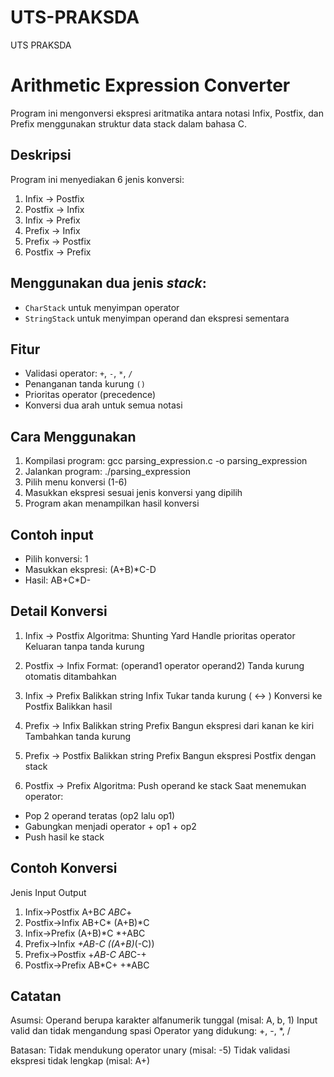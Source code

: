# UTS-PRAKSDA
UTS PRAKSDA 

# Arithmetic Expression Converter

Program ini mengonversi ekspresi aritmatika antara notasi Infix, Postfix, dan Prefix menggunakan struktur data stack dalam bahasa C.

## Deskripsi
Program ini menyediakan 6 jenis konversi:
1. Infix → Postfix
2. Postfix → Infix
3. Infix → Prefix
4. Prefix → Infix
5. Prefix → Postfix
6. Postfix → Prefix

## Menggunakan dua jenis *stack*:
- `CharStack` untuk menyimpan operator
- `StringStack` untuk menyimpan operand dan ekspresi sementara

## Fitur
- Validasi operator: `+`, `-`, `*`, `/`
- Penanganan tanda kurung `()`
- Prioritas operator (precedence)
- Konversi dua arah untuk semua notasi

## Cara Menggunakan
1. Kompilasi program:
   gcc parsing_expression.c -o parsing_expression
2. Jalankan program:
   ./parsing_expression
3. Pilih menu konversi (1-6)
4. Masukkan ekspresi sesuai jenis konversi yang dipilih
5. Program akan menampilkan hasil konversi

## Contoh input
- Pilih konversi: 1
- Masukkan ekspresi: (A+B)*C-D
- Hasil: AB+C*D-
 
## Detail Konversi
1. Infix → Postfix
Algoritma: Shunting Yard
Handle prioritas operator
Keluaran tanpa tanda kurung

2. Postfix → Infix
Format: (operand1 operator operand2)
Tanda kurung otomatis ditambahkan

3. Infix → Prefix
Balikkan string Infix
Tukar tanda kurung ( ↔ )
Konversi ke Postfix
Balikkan hasil

4. Prefix → Infix
Balikkan string Prefix
Bangun ekspresi dari kanan ke kiri
Tambahkan tanda kurung

5. Prefix → Postfix
Balikkan string Prefix
Bangun ekspresi Postfix dengan stack

6. Postfix → Prefix
Algoritma:
Push operand ke stack
Saat menemukan operator:
- Pop 2 operand teratas (op2 lalu op1)
- Gabungkan menjadi operator + op1 + op2
- Push hasil ke stack

## Contoh Konversi
Jenis Input Output
1. Infix→Postfix A+B*C ABC*+
2. Postfix→Infix AB+C* (A+B)*C
3. Infix→Prefix (A+B)*C *+ABC
4. Prefix→Infix *+AB-C ((A+B)*(-C))
5. Prefix→Postfix +*AB-C AB*C-+
6. Postfix→Prefix AB*C+ +*ABC

## Catatan
Asumsi:
Operand berupa karakter alfanumerik tunggal (misal: A, b, 1)
Input valid dan tidak mengandung spasi
Operator yang didukung: +, -, *, /

Batasan:
Tidak mendukung operator unary (misal: -5)
Tidak validasi ekspresi tidak lengkap (misal: A+)
